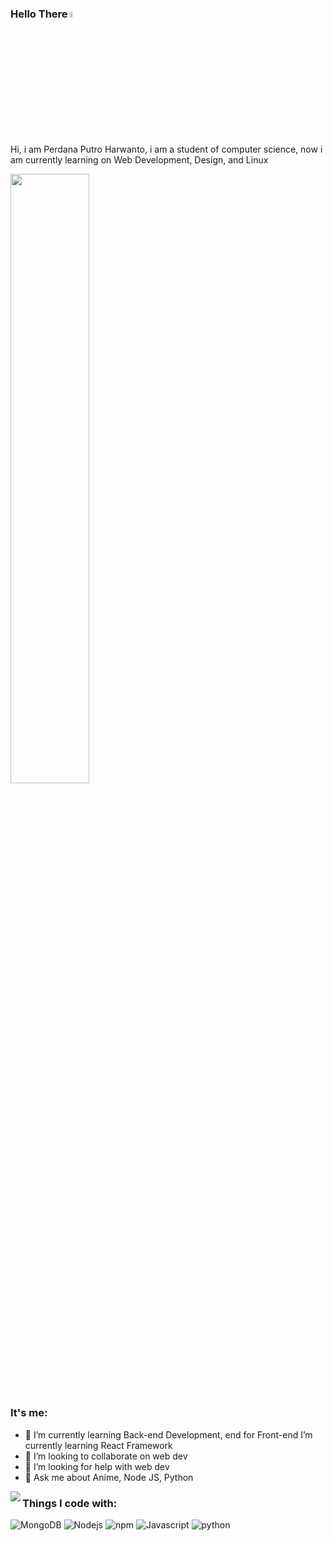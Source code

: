 ### Hello There <a href="https://perdanaph.github.io/mybio/index.html"><img src="https://media.giphy.com/media/hvRJCLFzcasrR4ia7z/giphy.gif" width="5%"></a>

<p>
Hi, i am Perdana Putro Harwanto, i am a student of computer science, now i am currently learning on Web Development, Design, and Linux
</p>

<img src="https://media4.giphy.com/media/3o7qE1YN7aBOFPRw8E/giphy.gif?cid=ecf05e4787z7qnzhrv4tbjb4093ev9hvlcc022u38r9tgq91&rid=giphy.gif&ct=g" width="50%">

### It's me: 

- 🌱 I’m currently learning Back-end Development, end for Front-end I’m currently learning React Framework
- 👯 I’m looking to collaborate on web dev
- 🤔 I’m looking for help with web dev
- 💬 Ask me about Anime, Node JS, Python


<img align="left" src="https://github-readme-stats.vercel.app/api/top-langs/?username=perdanaph" />

### Things I code with:
<p>
  <img alt="MongoDB" src="https://img.shields.io/badge/-MongoDB-13aa52?style=flat-square&logo=mongodb&logoColor=white" />
  <img alt="Nodejs" src="https://img.shields.io/badge/-Nodejs-43853d?style=flat-square&logo=Node.js&logoColor=white" />
  <img alt="npm" src="https://img.shields.io/badge/-NPM-CB3837?style=flat-square&logo=npm&logoColor=white" />
  <img alt="Javascript" src="https://img.shields.io/badge/-Javascript-FFEA33?logo=javascript&logoColor=black&style=flat-square" />
  <img alt="python" src="https://img.shields.io/static/v1?label=&message=Python&color=3776AB&logo=Python&logoColor=FFFFFF)](https://www.python.org/" />
</p>
